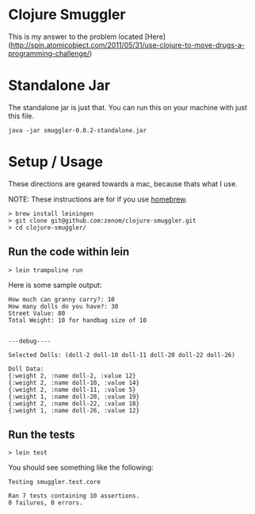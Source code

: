 # Clojure Smuggler

This is my answer to the problem located [Here] (http://spin.atomicobject.com/2011/05/31/use-clojure-to-move-drugs-a-programming-challenge/)

# Standalone Jar

The standalone jar is just that.  You can run this on your machine with
just this file.

```
java -jar smuggler-0.0.2-standalone.jar
```

# Setup / Usage
These directions are geared towards a mac, because thats what I use.

NOTE: These instructions are for if you use [homebrew](https://github.com/mxcl/homebrew).

```
> brew install leiningen
> git clone git@github.com:zenom/clojure-smuggler.git
> cd clojure-smuggler/
```

## Run the code within lein
```
> lein trampoline run
```

Here is some sample output:

```
How much can granny carry?: 10
How many dolls do you have?: 30
Street Value: 80
Total Weight: 10 for handbag size of 10


---debug----

Selected Dolls: (doll-2 doll-10 doll-11 doll-20 doll-22 doll-26)

Doll Data:
{:weight 2, :name doll-2, :value 12}
{:weight 2, :name doll-10, :value 14}
{:weight 2, :name doll-11, :value 5}
{:weight 1, :name doll-20, :value 19}
{:weight 2, :name doll-22, :value 18}
{:weight 1, :name doll-26, :value 12}
```

## Run the tests
```
> lein test
```

You should see something like the following:

```
Testing smuggler.test.core

Ran 7 tests containing 10 assertions.
0 failures, 0 errors.
```
